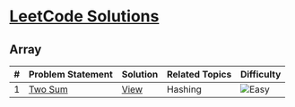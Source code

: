 # [LeetCode Solutions](https://github.com/rohitkumar-rk/Problem-Solving/tree/master/LeetCode)

## Array

| #             | Problem Statement| Solution |  Related Topics | Difficulty |
| ----- | ------------- | ------------- |------------- | ------------- |
| 1  | [Two Sum](https://leetcode.com/problems/two-sum/)  | [View](https://github.com/rohitkumar-rk/Problem-Solving/blob/master/LeetCode/Array/1.%20Two%20Sum/Solution.java) | Hashing |  ![Easy](https://github.com/rohitkumar-rk/Problem-Solving/blob/master/Tags/easy.svg?raw=true) |

